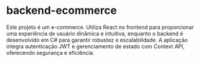 # backend-ecommerce
Este projeto é um e-commerce. Utiliza React no frontend para proporcionar uma experiência de usuário dinâmica e intuitiva, enquanto o backend é desenvolvido em C# para garantir robustez e escalabilidade. A aplicação integra autenticação JWT e gerenciamento de estado com Context API, oferecendo segurança e eficiência.
